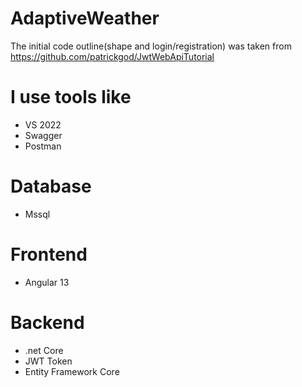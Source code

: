 # AdaptiveWeather


The initial code outline(shape and login/registration) was taken from https://github.com/patrickgod/JwtWebApiTutorial

# I use tools like
- VS 2022
- Swagger
- Postman

# Database
- Mssql

# Frontend
- Angular 13

# Backend
- .net Core 
- JWT Token
- Entity Framework Core 